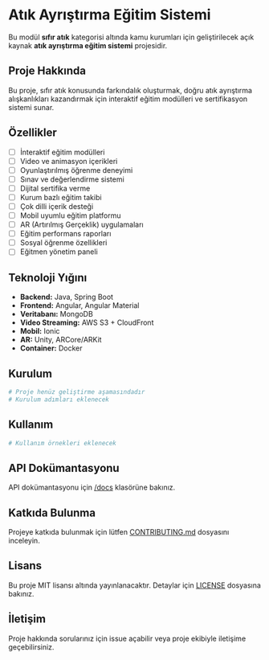 # Atık Ayrıştırma Eğitim Sistemi

Bu modül **sıfır atık** kategorisi altında kamu kurumları için geliştirilecek açık kaynak **atık ayrıştırma eğitim sistemi** projesidir.

## Proje Hakkında

Bu proje, sıfır atık konusunda farkındalık oluşturmak, doğru atık ayrıştırma alışkanlıkları kazandırmak için interaktif eğitim modülleri ve sertifikasyon sistemi sunar.

## Özellikler

- [ ] İnteraktif eğitim modülleri
- [ ] Video ve animasyon içerikleri
- [ ] Oyunlaştırılmış öğrenme deneyimi
- [ ] Sınav ve değerlendirme sistemi
- [ ] Dijital sertifika verme
- [ ] Kurum bazlı eğitim takibi
- [ ] Çok dilli içerik desteği
- [ ] Mobil uyumlu eğitim platformu
- [ ] AR (Artırılmış Gerçeklik) uygulamaları
- [ ] Eğitim performans raporları
- [ ] Sosyal öğrenme özellikleri
- [ ] Eğitmen yönetim paneli

## Teknoloji Yığını

- **Backend:** Java, Spring Boot
- **Frontend:** Angular, Angular Material
- **Veritabanı:** MongoDB
- **Video Streaming:** AWS S3 + CloudFront
- **Mobil:** Ionic
- **AR:** Unity, ARCore/ARKit
- **Container:** Docker

## Kurulum

```bash
# Proje henüz geliştirme aşamasındadır
# Kurulum adımları eklenecek
```

## Kullanım

```bash
# Kullanım örnekleri eklenecek
```

## API Dokümantasyonu

API dokümantasyonu için [/docs](./docs) klasörüne bakınız.

## Katkıda Bulunma

Projeye katkıda bulunmak için lütfen [CONTRIBUTING.md](../CONTRIBUTING.md) dosyasını inceleyin.

## Lisans

Bu proje MIT lisansı altında yayınlanacaktır. Detaylar için [LICENSE](../LICENSE) dosyasına bakınız.

## İletişim

Proje hakkında sorularınız için issue açabilir veya proje ekibiyle iletişime geçebilirsiniz.